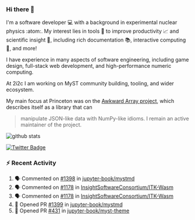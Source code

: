### Hi there 👋 

I'm a software developer 💻 with a background in experimental nuclear physics :atom:. My interest lies in tools :wrench: to improve productivity :chart_with_upwards_trend: and scientific insight :telescope:, including rich documentation 📚, interactive computing 🧮, and more! 

I have experience in many aspects of software engineering, including game design, full-stack web development, and high-performance numeric computing. 

At 2i2c I am working on MyST community building, tooling, and wider ecosystem. 

My main focus at Princeton was on the [Awkward Array project](awkward-array.org/), which describes itself as a library that can 
> manipulate JSON-like data with NumPy-like idioms. I remain an active maintainer of the project. 

![github stats](https://github-readme-stats.vercel.app/api?username=agoose77&show_icons=true&hide_rank=true&hide_title=true&bg_color=30,e76445,904e95&text_color=efe3ec&icon_color=efe3ec)
<!--
**agoose77/agoose77** is a ✨ _special_ ✨ repository because its `README.md` (this file) appears on your GitHub profile.

Here are some ideas to get you started:

- 🔭 I’m currently working on ...
- 🌱 I’m currently learning ...
- 👯 I’m looking to collaborate on ...
- 🤔 I’m looking for help with ...
- 💬 Ask me about ...
- 📫 How to reach me: ...
- 😄 Pronouns: ...
- ⚡ Fun fact: ...
-->

[![Twitter Badge](https://img.shields.io/twitter/follow/agoose77?style=flat-square&logo=Twitter&logoColor=white&color=cornflowerblue)](https://twitter.com/agoose77)

### :zap: Recent Activity

<!--START_SECTION:activity-->
1. 🗣 Commented on [#1398](https://github.com/jupyter-book/mystmd/pull/1398#issuecomment-2242845652) in [jupyter-book/mystmd](https://github.com/jupyter-book/mystmd)
2. 🗣 Commented on [#1178](https://github.com/InsightSoftwareConsortium/ITK-Wasm/pull/1178#issuecomment-2241495402) in [InsightSoftwareConsortium/ITK-Wasm](https://github.com/InsightSoftwareConsortium/ITK-Wasm)
3. 🗣 Commented on [#1178](https://github.com/InsightSoftwareConsortium/ITK-Wasm/pull/1178#issuecomment-2241176257) in [InsightSoftwareConsortium/ITK-Wasm](https://github.com/InsightSoftwareConsortium/ITK-Wasm)
4. 💪 Opened PR [#1399](https://github.com/jupyter-book/mystmd/pull/1399) in [jupyter-book/mystmd](https://github.com/jupyter-book/mystmd)
5. 💪 Opened PR [#431](https://github.com/jupyter-book/myst-theme/pull/431) in [jupyter-book/myst-theme](https://github.com/jupyter-book/myst-theme)
<!--END_SECTION:activity-->
